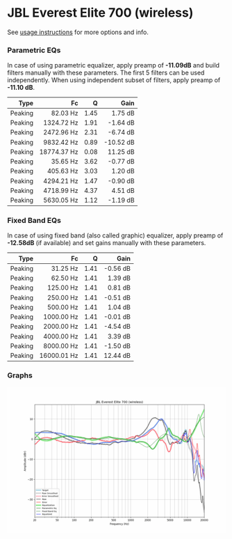 # JBL Everest Elite 700 (wireless)
See [usage instructions](https://github.com/jaakkopasanen/AutoEq#usage) for more options and info.

### Parametric EQs
In case of using parametric equalizer, apply preamp of **-11.09dB** and build filters manually
with these parameters. The first 5 filters can be used independently.
When using independent subset of filters, apply preamp of **-11.10 dB**.

| Type    | Fc          |    Q | Gain      |
|--------:|------------:|-----:|----------:|
| Peaking | 82.03 Hz    | 1.45 | 1.75 dB   |
| Peaking | 1324.72 Hz  | 1.91 | -1.64 dB  |
| Peaking | 2472.96 Hz  | 2.31 | -6.74 dB  |
| Peaking | 9832.42 Hz  | 0.89 | -10.52 dB |
| Peaking | 18774.37 Hz | 0.08 | 11.25 dB  |
| Peaking | 35.65 Hz    | 3.62 | -0.77 dB  |
| Peaking | 405.63 Hz   | 3.03 | 1.20 dB   |
| Peaking | 4294.21 Hz  | 1.47 | -0.90 dB  |
| Peaking | 4718.99 Hz  | 4.37 | 4.51 dB   |
| Peaking | 5630.05 Hz  | 1.12 | -1.19 dB  |

### Fixed Band EQs
In case of using fixed band (also called graphic) equalizer, apply preamp of **-12.58dB**
(if available) and set gains manually with these parameters.

| Type    | Fc          |    Q | Gain     |
|--------:|------------:|-----:|---------:|
| Peaking | 31.25 Hz    | 1.41 | -0.56 dB |
| Peaking | 62.50 Hz    | 1.41 | 1.39 dB  |
| Peaking | 125.00 Hz   | 1.41 | 0.81 dB  |
| Peaking | 250.00 Hz   | 1.41 | -0.51 dB |
| Peaking | 500.00 Hz   | 1.41 | 1.04 dB  |
| Peaking | 1000.00 Hz  | 1.41 | -0.01 dB |
| Peaking | 2000.00 Hz  | 1.41 | -4.54 dB |
| Peaking | 4000.00 Hz  | 1.41 | 3.39 dB  |
| Peaking | 8000.00 Hz  | 1.41 | -1.50 dB |
| Peaking | 16000.01 Hz | 1.41 | 12.44 dB |

### Graphs
![](./JBL%20Everest%20Elite%20700%20(wireless).png)